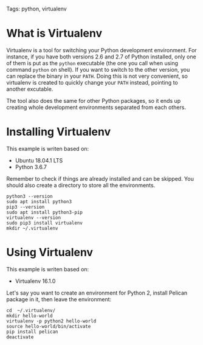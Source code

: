 Tags: python, virtualenv

# What is Virtualenv

Virtualenv is a tool for switching your Python development environment. For instance, if you have both versions 2.6 and 2.7 of Python installed, only one of them is put as the `python` executable (the one you call when using command `python` on shell). If you want to switch to the other version, you can replace the binary in your `PATH`. Doing this is not very convenient, so virtualenv is created to quickly change your `PATH` instead, pointing to another excutable.

The tool also does the same for other Python packages, so it ends up creating whole development environments separated from each others.

# Installing Virtualenv

This example is writen based on:

- Ubuntu 18.04.1 LTS
- Python 3.6.7

Remember to check if things are already installed and can be skipped. You should also create a directory to store all the environments.

```shell
python3 --version
sudo apt install python3
pip3 --version
sudo apt install python3-pip
virtualenv --version
sudo pip3 install virtualenv
mkdir ~/.virtualenv
```

# Using Virtualenv

This example is writen based on:

- Virtualenv 16.1.0

Let's say you want to create an environment for Python 2, install Pelican package in it, then leave the environment:

```shell
cd  ~/.virtualenv/
mkdir hello-world
virtualenv -p python2 hello-world
source hello-world/bin/activate
pip install pelican
deactivate
```
